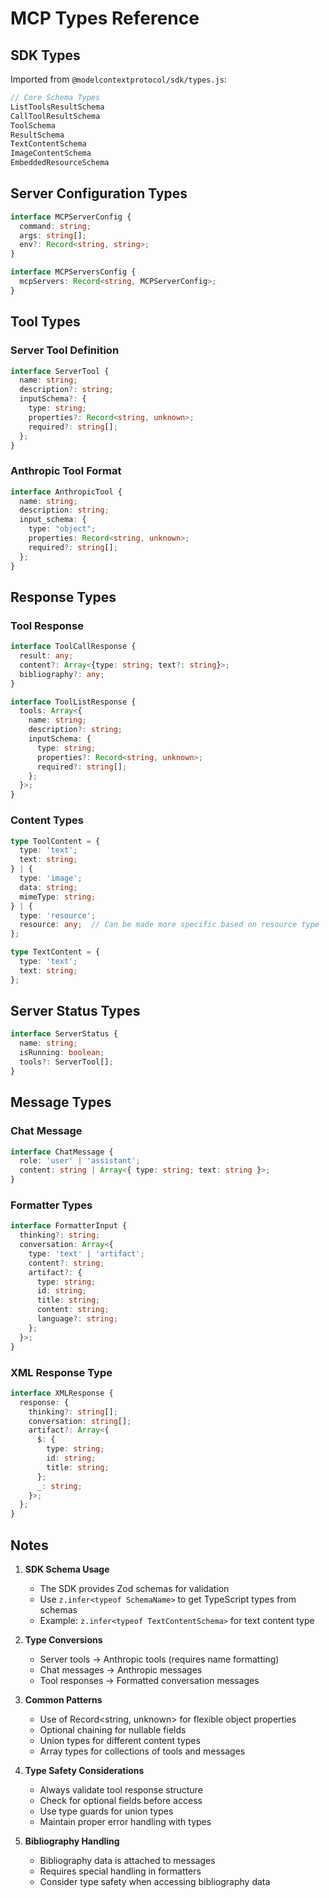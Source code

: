 # MCP Types Reference

## SDK Types
Imported from `@modelcontextprotocol/sdk/types.js`:

```typescript
// Core Schema Types
ListToolsResultSchema
CallToolResultSchema
ToolSchema
ResultSchema
TextContentSchema
ImageContentSchema
EmbeddedResourceSchema
```

## Server Configuration Types

```typescript
interface MCPServerConfig {
  command: string;
  args: string[];
  env?: Record<string, string>;
}

interface MCPServersConfig {
  mcpServers: Record<string, MCPServerConfig>;
}
```

## Tool Types

### Server Tool Definition
```typescript
interface ServerTool {
  name: string;
  description?: string;
  inputSchema?: {
    type: string;
    properties?: Record<string, unknown>;
    required?: string[];
  };
}
```

### Anthropic Tool Format
```typescript
interface AnthropicTool {
  name: string;
  description: string;
  input_schema: {
    type: "object";
    properties: Record<string, unknown>;
    required?: string[];
  };
}
```

## Response Types

### Tool Response
```typescript
interface ToolCallResponse {
  result: any;
  content?: Array<{type: string; text?: string}>;
  bibliography?: any;
}

interface ToolListResponse {
  tools: Array<{
    name: string;
    description?: string;
    inputSchema: {
      type: string;
      properties?: Record<string, unknown>;
      required?: string[];
    };
  }>;
}
```

### Content Types
```typescript
type ToolContent = {
  type: 'text';
  text: string;
} | {
  type: 'image';
  data: string;
  mimeType: string;
} | {
  type: 'resource';
  resource: any;  // Can be made more specific based on resource type
};

type TextContent = {
  type: 'text';
  text: string;
};
```

## Server Status Types
```typescript
interface ServerStatus {
  name: string;
  isRunning: boolean;
  tools?: ServerTool[];
}
```

## Message Types

### Chat Message
```typescript
interface ChatMessage {
  role: 'user' | 'assistant';
  content: string | Array<{ type: string; text: string }>;
}
```

### Formatter Types
```typescript
interface FormatterInput {
  thinking?: string;
  conversation: Array<{
    type: 'text' | 'artifact';
    content?: string;
    artifact?: {
      type: string;
      id: string;
      title: string;
      content: string;
      language?: string;
    };
  }>;
}
```

### XML Response Type
```typescript
interface XMLResponse {
  response: {
    thinking?: string[];
    conversation: string[];
    artifact?: Array<{
      $: {
        type: string;
        id: string;
        title: string;
      };
      _: string;
    }>;
  };
}
```

## Notes

1. **SDK Schema Usage**
   - The SDK provides Zod schemas for validation
   - Use `z.infer<typeof SchemaName>` to get TypeScript types from schemas
   - Example: `z.infer<typeof TextContentSchema>` for text content type

2. **Type Conversions**
   - Server tools → Anthropic tools (requires name formatting)
   - Chat messages → Anthropic messages
   - Tool responses → Formatted conversation messages

3. **Common Patterns**
   - Use of Record<string, unknown> for flexible object properties
   - Optional chaining for nullable fields
   - Union types for different content types
   - Array types for collections of tools and messages

4. **Type Safety Considerations**
   - Always validate tool response structure
   - Check for optional fields before access
   - Use type guards for union types
   - Maintain proper error handling with types

5. **Bibliography Handling**
   - Bibliography data is attached to messages
   - Requires special handling in formatters
   - Consider type safety when accessing bibliography data 
